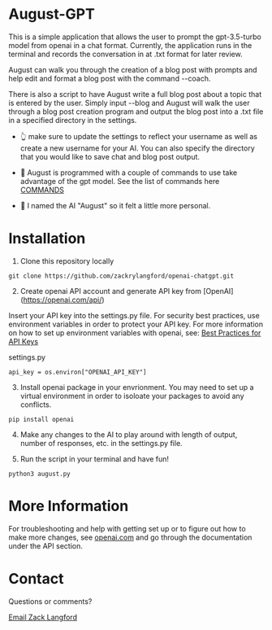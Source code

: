 # August-GPT

This is a simple application that allows the user to prompt the gpt-3.5-turbo model from openai in a chat format. Currently, the application runs in the terminal and records the conversation in at .txt format for later review.

August can walk you through the creation of a blog post with prompts and help edit and format a blog post with the command --coach. 

There is also a script to have August write a full blog post about a topic that is entered by the user. Simply input --blog and August will walk the user through a blog post creation program and output the blog post into a .txt file in a specified directory in the settings. 

- 👆 make sure to update the settings to reflect your username as well as create a new username for your AI. You can also specify the directory that you would like to save chat and blog post output. 

- 👋 August is programmed with a couple of commands to use take advantage of the gpt model. See the list of commands here [COMMANDS](COMMANDS.md)

- 🤖 I named the AI "August" so it felt a little more personal. 



# Installation

1. Clone this repository locally
```
git clone https://github.com/zackrylangford/openai-chatgpt.git
```

2. Create openai API account and generate API key from [OpenAI] (https://openai.com/api/) 

Insert your API key into the settings.py file. For security best practices, use environment variables in order to protect your API key. For more information on how to set up environment variables with openai, see: [Best Practices for API Keys](https://help.openai.com/en/articles/5112595-best-practices-for-api-key-safety)

settings.py
```
api_key = os.environ["OPENAI_API_KEY"]
```

3. Install openai package in your envrionment. You may need to set up a virtual environment in order to isoloate your packages to avoid any conflicts. 

```
pip install openai
```

4. Make any changes to the AI to play around with length of output, number of responses, etc. in the settings.py file. 


5. Run the script in your terminal and have fun!
```
python3 august.py
```

# More Information 

For troubleshooting and help with getting set up or to figure out how to make more changes, see [openai.com](https://openai.com) and go through the documentation under the API section. 

# Contact

Questions or comments? 

[Email Zack Langford](mailto::zack@cloudzack.com)
